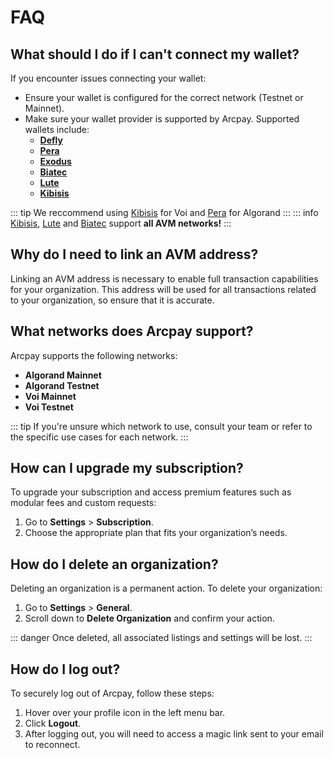 # FAQ

## What should I do if I can't connect my wallet?

If you encounter issues connecting your wallet:

- Ensure your wallet is configured for the correct network (Testnet or Mainnet).
- Make sure your wallet provider is supported by Arcpay. Supported wallets include:
  - **[Defly](https://defly.app/)**
  - **[Pera](https://perawallet.app/)**
  - **[Exodus](https://www.exodus.com/)**
  - **[Biatec](https://wallet.biatec.io/)**
  - **[Lute](https://lute.app/)**
  - **[Kibisis](https://kibis.is/)**

::: tip
We reccommend using [Kibisis](https://kibis.is/)
 for Voi and [Pera](https://perawallet.app/) for Algorand
:::
::: info
[Kibisis](https://kibis.is/), [Lute](https://lute.app/) and [Biatec](https://wallet.biatec.io/) support **all AVM networks!**
:::

## Why do I need to link an AVM address?

Linking an AVM address is necessary to enable full transaction capabilities for your organization. This address will be used for all transactions related to your organization, so ensure that it is accurate.

## What networks does Arcpay support?

Arcpay supports the following networks:

- **Algorand Mainnet**
- **Algorand Testnet**
- **Voi Mainnet**
- **Voi Testnet**

::: tip
If you're unsure which network to use, consult your team or refer to the specific use cases for each network.
:::

## How can I upgrade my subscription?

To upgrade your subscription and access premium features such as modular fees and custom requests:

1. Go to **Settings** > **Subscription**.
2. Choose the appropriate plan that fits your organization’s needs.

## How do I delete an organization?

Deleting an organization is a permanent action. To delete your organization:

1. Go to **Settings** > **General**.
2. Scroll down to **Delete Organization** and confirm your action.

::: danger
Once deleted, all associated listings and settings will be lost.
:::

## How do I log out?

To securely log out of Arcpay, follow these steps:

1. Hover over your profile icon in the left menu bar.
2. Click **Logout**.
3. After logging out, you will need to access a magic link sent to your email to reconnect.